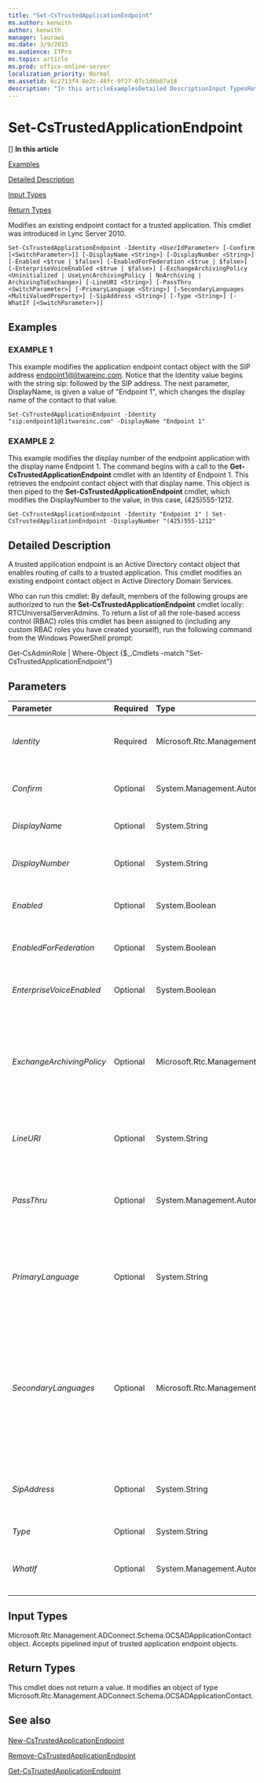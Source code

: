 ```yaml
---
title: "Set-CsTrustedApplicationEndpoint"
ms.author: kenwith
author: kenwith
manager: laurawi
ms.date: 3/9/2015
ms.audience: ITPro
ms.topic: article
ms.prod: office-online-server
localization_priority: Normal
ms.assetid: 6c2713f4-8e2c-48fc-9f27-07c1d6b87a18
description: "In this articleExamplesDetailed DescriptionInput TypesReturn Types"
---
```


# Set-CsTrustedApplicationEndpoint
[]
 **In this article**
  
[Examples](#sectionSection0)
  
[Detailed Description](#sectionSection1)
  
[Input Types](#sectionSection2)
  
[Return Types](#sectionSection3)
  
Modifies an existing endpoint contact for a trusted application. This cmdlet was introduced in Lync Server 2010.
  
```
Set-CsTrustedApplicationEndpoint -Identity <UserIdParameter> [-Confirm [<SwitchParameter>]] [-DisplayName <String>] [-DisplayNumber <String>] [-Enabled <$true | $false>] [-EnabledForFederation <$true | $false>] [-EnterpriseVoiceEnabled <$true | $false>] [-ExchangeArchivingPolicy <Uninitialized | UseLyncArchivingPolicy | NoArchiving | ArchivingToExchange>] [-LineURI <String>] [-PassThru <SwitchParameter>] [-PrimaryLanguage <String>] [-SecondaryLanguages <MultiValuedProperty>] [-SipAddress <String>] [-Type <String>] [-WhatIf [<SwitchParameter>]]
```

## Examples
<a name="sectionSection0"> </a>

### EXAMPLE 1

This example modifies the application endpoint contact object with the SIP address endpoint1@litwareinc.com. Notice that the Identity value begins with the string sip: followed by the SIP address. The next parameter, DisplayName, is given a value of "Endpoint 1", which changes the display name of the contact to that value.
  
```
Set-CsTrustedApplicationEndpoint -Identity "sip:endpoint1@litwareinc.com" -DisplayName "Endpoint 1"
```

### EXAMPLE 2

This example modifies the display number of the endpoint application with the display name Endpoint 1. The command begins with a call to the **Get-CsTrustedApplicationEndpoint** cmdlet with an Identity of Endpoint 1. This retrieves the endpoint contact object with that display name. This object is then piped to the **Set-CsTrustedApplicationEndpoint** cmdlet, which modifies the DisplayNumber to the value, in this case, (425)555-1212. 
  
```
Get-CsTrustedApplicationEndpoint -Identity "Endpoint 1" | Set-CsTrustedApplicationEndpoint -DisplayNumber "(425)555-1212"
```

## Detailed Description
<a name="sectionSection1"> </a>

A trusted application endpoint is an Active Directory contact object that enables routing of calls to a trusted application. This cmdlet modifies an existing endpoint contact object in Active Directory Domain Services.
  
Who can run this cmdlet: By default, members of the following groups are authorized to run the **Set-CsTrustedApplicationEndpoint** cmdlet locally: RTCUniversalServerAdmins. To return a list of all the role-based access control (RBAC) roles this cmdlet has been assigned to (including any custom RBAC roles you have created yourself), run the following command from the Windows PowerShell prompt: 
  
Get-CsAdminRole | Where-Object {$_.Cmdlets -match "Set-CsTrustedApplicationEndpoint"}
  
## Parameters
<a name="sectionSection1"> </a>

|**Parameter**|**Required**|**Type**|**Description**|
|:-----|:-----|:-----|:-----|
| _Identity_ <br/> |Required  <br/> |Microsoft.Rtc.Management.AD.UserIdParameter  <br/> |The Identity (the distinguished name) or the SIP address of the application endpoint to be modified.  <br/> |
| _Confirm_ <br/> |Optional  <br/> |System.Management.Automation.SwitchParameter  <br/> |Prompts you for confirmation before executing the command.  <br/> |
| _DisplayName_ <br/> |Optional  <br/> |System.String  <br/> |The display name of the endpoint contact object.  <br/> |
| _DisplayNumber_ <br/> |Optional  <br/> |System.String  <br/> |The telephone number of the contact as it will appear in the Address Book.  <br/> |
| _Enabled_ <br/> |Optional  <br/> |System.Boolean  <br/> |Determines whether the contact is enabled for Lync Server.  <br/> Default: True  <br/> |
| _EnabledForFederation_ <br/> |Optional  <br/> |System.Boolean  <br/> |Determines whether federated users have access to this contact.  <br/> Default: False  <br/> |
| _EnterpriseVoiceEnabled_ <br/> |Optional  <br/> |System.Boolean  <br/> |Determines whether the contact is enabled for Enterprise Voice.  <br/> Default: True  <br/> |
| _ExchangeArchivingPolicy_ <br/> |Optional  <br/> |Microsoft.Rtc.Management.ADConnect.Core.ExchangeArchivingPolicyOptionsEnum  <br/> |Indicates where the contact's instant messaging sessions are archived. Allowed values are:  <br/> \* Uninitialized  <br/> \* UseLyncArchivingPolicy  <br/> \* ArchivingToExchange  <br/> \* NoArchiving  <br/> |
| _LineURI_ <br/> |Optional  <br/> |System.String  <br/> |The phone number of the contact. Must be in the format TEL:\<number\>, for example TEL:+14255551212.  <br/> |
| _PassThru_ <br/> |Optional  <br/> |System.Management.Automation.SwitchParameter  <br/> |Including this parameter will cause the cmdlet to not only modify the contact object but will return the new object as output.  <br/> |
| _PrimaryLanguage_ <br/> |Optional  <br/> |System.String  <br/> |The primary language used for the trusted application. The language must be configured using a valid language code, such as en-US (U.S. English), fr-FR (French), etc.  <br/> |
| _SecondaryLanguages_ <br/> |Optional  <br/> |Microsoft.Rtc.Management.ADConnect.Core.MultiValuedProperty  <br/> |A collection of languages that can also be used for trusted applications. Values must be configured as a comma-separated values list of language codes. For example, the following syntax sets French Canadian and French as secondary languages: -SecondaryLanguages "fr-CA","fr-FR".  <br/> |
| _SipAddress_ <br/> |Optional  <br/> |System.String  <br/> |You cannot modify the SIP address of a contact. The SIP address is assigned when the application endpoint is created.  <br/> |
| _Type_ <br/> |Optional  <br/> |System.String  <br/> |This parameter is not used with this cmdlet.  <br/> |
| _WhatIf_ <br/> |Optional  <br/> |System.Management.Automation.SwitchParameter  <br/> |Describes what would happen if you executed the command without actually executing the command.  <br/> |
   
## Input Types
<a name="sectionSection2"> </a>

Microsoft.Rtc.Management.ADConnect.Schema.OCSADApplicationContact object. Accepts pipelined input of trusted application endpoint objects.
  
## Return Types
<a name="sectionSection3"> </a>

This cmdlet does not return a value. It modifies an object of type Microsoft.Rtc.Management.ADConnect.Schema.OCSADApplicationContact.
  
## See also
<a name="sectionSection3"> </a>

#### 

[New-CsTrustedApplicationEndpoint](new-cstrustedapplicationendpoint.md)
  
[Remove-CsTrustedApplicationEndpoint](remove-cstrustedapplicationendpoint.md)
  
[Get-CsTrustedApplicationEndpoint](get-cstrustedapplicationendpoint.md)

